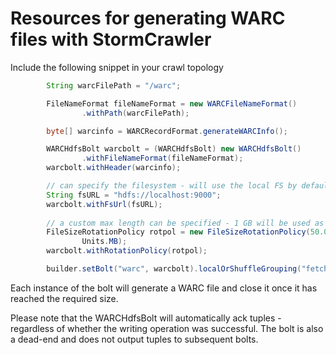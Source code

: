 #  Resources for generating WARC files with StormCrawler

Include the following snippet in your crawl topology

```java 
        String warcFilePath = "/warc";

        FileNameFormat fileNameFormat = new WARCFileNameFormat()
                .withPath(warcFilePath);

        byte[] warcinfo = WARCRecordFormat.generateWARCInfo();

        WARCHdfsBolt warcbolt = (WARCHdfsBolt) new WARCHdfsBolt()
                .withFileNameFormat(fileNameFormat);
        warcbolt.withHeader(warcinfo);

        // can specify the filesystem - will use the local FS by default
        String fsURL = "hdfs://localhost:9000";
        warcbolt.withFsUrl(fsURL);
        
        // a custom max length can be specified - 1 GB will be used as a default
        FileSizeRotationPolicy rotpol = new FileSizeRotationPolicy(50.0f,
                Units.MB);
        warcbolt.withRotationPolicy(rotpol);

        builder.setBolt("warc", warcbolt).localOrShuffleGrouping("fetch");
```

Each instance of the bolt will generate a WARC file and close it once it has reached the required size.

Please note that the WARCHdfsBolt will automatically ack tuples - regardless of whether the writing operation was successful. The bolt is also a dead-end and does not output tuples to subsequent bolts.

